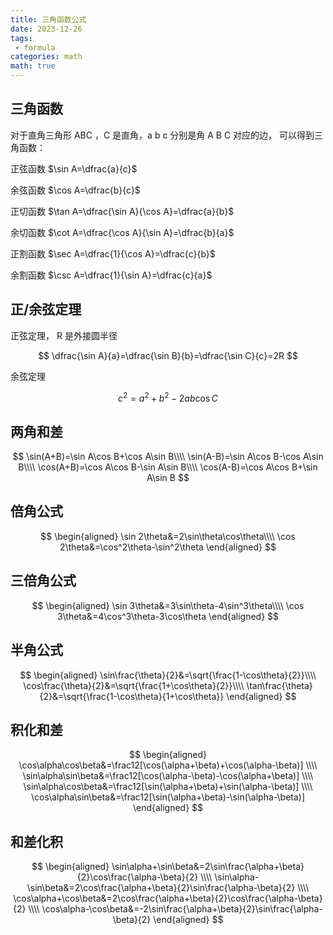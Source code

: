 ```yaml
---
title: 三角函数公式
date: 2023-12-26
tags:
 - formula
categories: math
math: true
---
```


## 三角函数

对于直角三角形 ABC ，C 是直角，a b c 分别是角 A B C 对应的边，
可以得到三角函数：

正弦函数 $\sin A=\dfrac{a}{c}$

余弦函数 $\cos A=\dfrac{b}{c}$

正切函数
$\tan A=\dfrac{\sin A}{\cos A}=\dfrac{a}{b}$

余切函数
$\cot A=\dfrac{\cos A}{\sin A}=\dfrac{b}{a}$

正割函数
$\sec A=\dfrac{1}{\cos A}=\dfrac{c}{b}$

余割函数
$\csc A=\dfrac{1}{\sin A}=\dfrac{c}{a}$

## 正/余弦定理

正弦定理， R 是外接圆半径

$$
\dfrac{\sin A}{a}=\dfrac{\sin B}{b}=\dfrac{\sin C}{c}=2R
$$

余弦定理

$$
c^2=a^2+b^2-2ab\cos C
$$

## 两角和差

<!-- 解决 MathJax 不能换行问题：将双反斜杠换成四反斜杠。
参考：https://blog.csdn.net/xm_ovo/article/details/107536132
-->

$$
\sin(A+B)=\sin A\cos B+\cos A\sin B\\\\
\sin(A-B)=\sin A\cos B-\cos A\sin B\\\\
\cos(A+B)=\cos A\cos B-\sin A\sin B\\\\
\cos(A-B)=\cos A\cos B+\sin A\sin B
$$

## 倍角公式

$$
\begin{aligned}
\sin 2\theta&=2\sin\theta\cos\theta\\\\
\cos 2\theta&=\cos^2\theta-\sin^2\theta
\end{aligned}
$$

## 三倍角公式

$$
\begin{aligned}
\sin 3\theta&=3\sin\theta-4\sin^3\theta\\\\
\cos 3\theta&=4\cos^3\theta-3\cos\theta
\end{aligned}
$$

## 半角公式

$$
\begin{aligned}
\sin\frac{\theta}{2}&=\sqrt{\frac{1-\cos\theta}{2}}\\\\
\cos\frac{\theta}{2}&=\sqrt{\frac{1+\cos\theta}{2}}\\\\
\tan\frac{\theta}{2}&=\sqrt{\frac{1-\cos\theta}{1+\cos\theta}}
\end{aligned}
$$

## 积化和差

$$
\begin{aligned}
\cos\alpha\cos\beta&=\frac12[\cos(\alpha+\beta)+\cos(\alpha-\beta)]
\\\\
\sin\alpha\sin\beta&=\frac12[\cos(\alpha-\beta)-\cos(\alpha+\beta)]
\\\\
\sin\alpha\cos\beta&=\frac12[\sin(\alpha+\beta)+\sin(\alpha-\beta)]
\\\\
\cos\alpha\sin\beta&=\frac12[\sin(\alpha+\beta)-\sin(\alpha-\beta)]
\end{aligned}
$$

## 和差化积

$$
\begin{aligned}
\sin\alpha+\sin\beta&=2\sin\frac{\alpha+\beta}{2}\cos\frac{\alpha-\beta}{2}
\\\\
\sin\alpha-\sin\beta&=2\cos\frac{\alpha+\beta}{2}\sin\frac{\alpha-\beta}{2}
\\\\
\cos\alpha+\cos\beta&=2\cos\frac{\alpha+\beta}{2}\cos\frac{\alpha-\beta}{2}
\\\\
\cos\alpha-\cos\beta&=-2\sin\frac{\alpha+\beta}{2}\sin\frac{\alpha-\beta}{2}
\end{aligned}
$$
